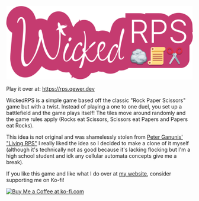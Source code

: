 ![banner](https://github.com/qewer33/WickedRPS/blob/main/assets/logo.png?raw=true)

Play it over at: https://rps.qewer.dev

WickedRPS is a simple game based off the classic "Rock Paper Scissors" game but with a twist. Instead of playing a one to one duel, you set up a battlefield and the game plays itself! The tiles move around randomly and the game rules apply (Rocks eat Scissors, Scissors eat Papers and Papers eat Rocks).

This idea is not original and was shamelessly stolen from [Peter Ganunis' "Living RPS"](http://peterganunis.com/rpsite.html) I really liked the idea so I decided to make a clone of it myself (although it's technically not as good because it's lacking flocking but I'm a high school student and idk any cellular automata concepts give me a break).

If you like this game and like what I do over at [my website](https://qewer.dev), consider supporting me on Ko-fi!

<a href="https://ko-fi.com/B0B8FQ871" target="_blank"
    ><img
        height="36"
        style="border: 0px; height: 36px"
        src="https://storage.ko-fi.com/cdn/kofi3.png?v=3"
        border="0"
        alt="Buy Me a Coffee at ko-fi.com"
/></a>
